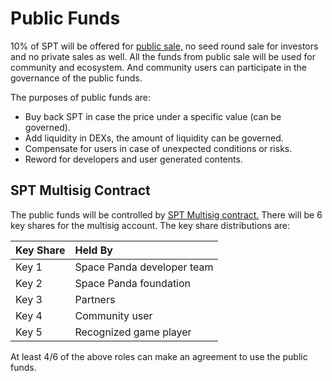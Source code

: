 # Public Funds

10% of SPT will be offered for [public sale,](https://docs.pandas.land/economic/public-sale)  no seed round sale for investors and no private sales as well. All the funds from public sale will be used for community and ecosystem. And community users can participate in the governance of the public funds.

The purposes of public funds are:

* Buy back SPT in case the price under a specific value \(can be governed\).
* Add liquidity in DEXs, the amount of liquidity can be governed.
* Compensate for users in case of unexpected conditions or risks.
* Reword for developers and user generated contents.

##  SPT Multisig Contract

The public funds will be controlled by [SPT Multisig contract.](https://github.com/Space-Pandas/space-panda-contracts/blob/master/contracts/SptMultiSig.sol) There will be 6 key shares for the multisig account. The key share distributions are:

| Key Share | Held By |
| :--- | :--- |
| Key 1 | Space Panda developer team |
| Key 2 | Space Panda foundation |
| Key 3 | Partners |
| Key 4 | Community user |
| Key 5 | Recognized game player |

At least 4/6 of the above roles can make an agreement to use the public funds.

